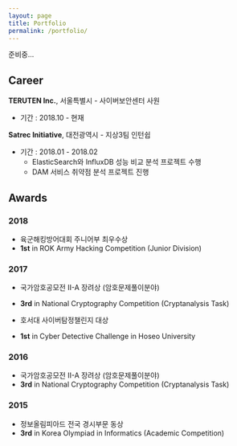 ```yaml
---
layout: page
title: Portfolio
permalink: /portfolio/
---
```


준비중...


## Career

**TERUTEN Inc.**, 서울특별시 - 사이버보안센터 사원

- 기간 : 2018.10 - 현재

**Satrec Initiative**, 대전광역시 - 지상3팀 인턴쉽
 
 - 기간 : 2018.01 - 2018.02
    - ElasticSearch와 InfluxDB 성능 비교 분석 프로젝트 수행
    - DAM 서비스 취약점 분석 프로젝트 진행

## Awards

### 2018

- 육군해킹방어대회 주니어부 최우수상
- **1st** in ROK Army Hacking Competition (Junior Division)

### 2017

- 국가암호공모전 II-A 장려상 (암호문제풀이분야)
- **3rd** in National Cryptography Competition (Cryptanalysis Task)

- 호서대 사이버탐정챌린지 대상
- **1st** in Cyber Detective Challenge in Hoseo University

### 2016

- 국가암호공모전 II-A 장려상 (암호문제풀이분야)
- **3rd** in National Cryptography Competition (Cryptanalysis Task)

### 2015

- 정보올림피아드 전국 경시부문 동상
- **3rd** in Korea Olympiad in Informatics (Academic Competition)